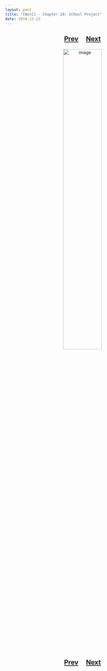 ```yaml
---
layout: post
title: "[WotC] - Chapter 20: School Project"
date: 2018-12-23
---
```


<h2>
  <p style="text-align:center;">
    <a href="/wingsofthechorus/archive/2018/12/18/chapter19">Prev</a>
    &nbsp;&nbsp;&nbsp;
    <a href="/wingsofthechorus/archive/">Next</a>
  </p>
</h2>

<p style="text-align:center;">
  <img src="/wingsofthechorus/images/comics/c20.png" width="50%" alt="image"/>
</p>

<h2>
  <p style="text-align:center;">
    <a href="/wingsofthechorus/archive/2018/12/18/chapter19">Prev</a>
    &nbsp;&nbsp;&nbsp;
    <a href="/wingsofthechorus/archive/">Next</a>
  </p>
</h2>
